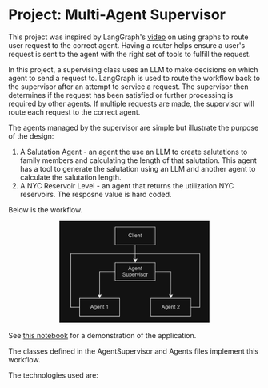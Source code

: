 # Project: Multi-Agent Supervisor

This project was inspired by LangGraph's [video](https://www.youtube.com/watch?v=hvAPnpSfSGo) on using graphs to route user request to the correct agent. Having a router helps ensure a user's request is sent to the agent with the right set of tools to fulfill the request. 

In this project, a supervising class uses an LLM to make decisions on which agent to send a request to. LangGraph is used to route the workflow back to the supervisor after an attempt to service a request. The supervisor then determines if the request has been satisfied or further processing is required by other agents. If multiple requests are made, the supervisor will route each request to the correct agent. 

The agents managed by the supervisor are simple but illustrate the purpose of the design:

1. A Salutation Agent - an agent the use an LLM to create salutations to family members and calculating the length of that salutation. This agent has a tool to generate the salutation using an LLM and another agent to calculate the salutation length.
2. A NYC Reservoir Level - an agent that returns the utilization NYC reservoirs.  The resposne value is hard coded.

Below is the workflow.

<p align="center">
  <img src="./assets/img/flow.png" width="300" />
</p>

See [this notebook](https://github.com/efarish/portfolio/blob/main/llm/agents/ClientNotebook.ipynb) for a demonstration of the application.

The classes defined in the AgentSupervisor and Agents files implement this workflow. 

The technologies used are:











